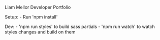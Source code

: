 Liam Mellor Developer Portfolio

Setup:
	- Run 'npm install'

Dev:
	- 'npm run styles' to build sass partials
	- 'npm run watch' to watch styles changes and build on them